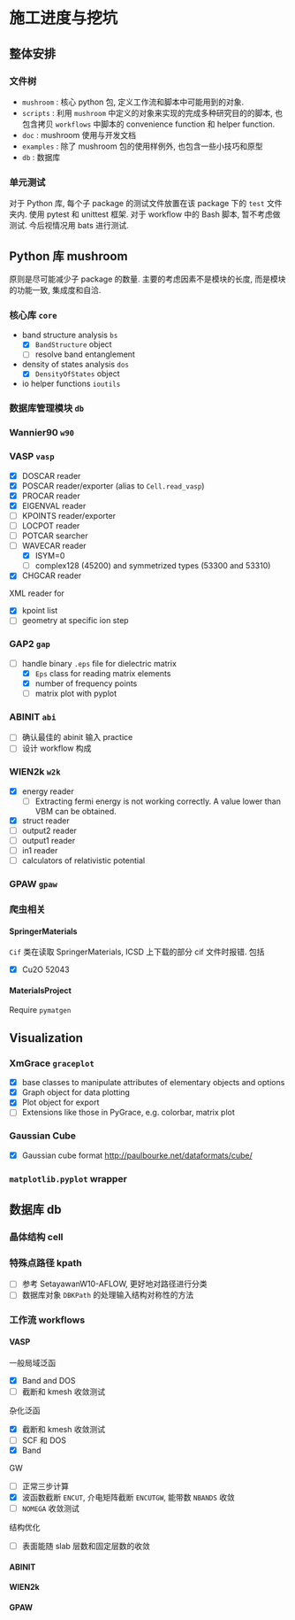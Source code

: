 # 施工进度与挖坑

## 整体安排

### 文件树

- `mushroom` : 核心 python 包, 定义工作流和脚本中可能用到的对象.
- `scripts` : 利用 `mushroom` 中定义的对象来实现的完成多种研究目的的脚本, 也包含拷贝 `workflows` 中脚本的 convenience function 和 helper function.
- `doc` : mushroom 使用与开发文档
- `examples` : 除了 mushroom 包的使用样例外, 也包含一些小技巧和原型
- `db` : 数据库

### 单元测试

对于 Python 库, 每个子 package 的测试文件放置在该 package 下的 `test` 文件夹内. 使用 pytest 和 unittest 框架.
对于 workflow 中的 Bash 脚本, 暂不考虑做测试. 今后视情况用 bats 进行测试.

## Python 库 mushroom

原则是尽可能减少子 package 的数量. 主要的考虑因素不是模块的长度, 而是模块的功能一致, 集成度和自洽.

### 核心库 `core`

- band structure analysis `bs`
  - [x] `BandStructure` object
  - [ ] resolve band entanglement
- density of states analysis `dos`
  - [x] `DensityOfStates` object
- io helper functions `ioutils`

### 数据库管理模块 `db`

### Wannier90 `w90`

### VASP `vasp`

- [x] DOSCAR reader
- [x] POSCAR reader/exporter (alias to `Cell.read_vasp`)
- [x] PROCAR reader
- [x] EIGENVAL reader
- [ ] KPOINTS reader/exporter
- [ ] LOCPOT reader
- [ ] POTCAR searcher
- [ ] WAVECAR reader
  - [x] ISYM=0
  - [ ] complex128 (45200) and symmetrized types (53300 and 53310)
- [x] CHGCAR reader

XML reader for

- [x] kpoint list
- [ ] geometry at specific ion step 

### GAP2 `gap`

- [ ] handle binary `.eps` file for dielectric matrix 
  - [x] `Eps` class for reading matrix elements
  - [x] number of frequency points
  - [ ] matrix plot with pyplot

### ABINIT `abi`

- [ ] 确认最佳的 abinit 输入 practice
- [ ] 设计 workflow 构成

### WIEN2k `w2k`

- [x] energy reader
  - [ ] Extracting fermi energy is not working correctly. A value lower than VBM can be obtained.
- [x] struct reader
- [ ] output2 reader
- [ ] output1 reader
- [ ] in1 reader
- [ ] calculators of relativistic potential

### GPAW `gpaw`

### 爬虫相关

#### SpringerMaterials

`Cif` 类在读取 SpringerMaterials, ICSD 上下载的部分 cif 文件时报错. 包括

- [x] Cu2O 52043

#### MaterialsProject

Require `pymatgen`

## Visualization

### XmGrace `graceplot`

- [x] base classes to manipulate attributes of elementary objects and options
- [x] Graph object for data plotting
- [x] Plot object for export
- [ ] Extensions like those in PyGrace, e.g. colorbar, matrix plot

### Gaussian Cube

- [x] Gaussian cube format <http://paulbourke.net/dataformats/cube/>

### `matplotlib.pyplot` wrapper

## 数据库 db

### 晶体结构 cell

### 特殊点路径 kpath

- [ ] 参考 SetayawanW10-AFLOW, 更好地对路径进行分类
- [ ] 数据库对象 `DBKPath` 的处理输入结构对称性的方法

### 工作流 workflows

#### VASP

一般局域泛函

- [x] Band and DOS
- [ ] 截断和 kmesh 收敛测试

杂化泛函

- [x] 截断和 kmesh 收敛测试
- [ ] SCF 和 DOS
- [x] Band

GW

- [ ] 正常三步计算
- [x] 波函数截断 `ENCUT`, 介电矩阵截断 `ENCUTGW`, 能带数 `NBANDS` 收敛
- [ ] `NOMEGA` 收敛测试

结构优化

- [ ] 表面能随 slab 层数和固定层数的收敛

#### ABINIT

#### WIEN2k

#### GPAW

